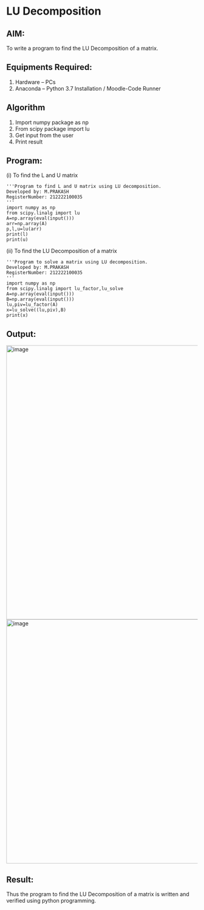 # LU Decomposition 

## AIM:
To write a program to find the LU Decomposition of a matrix.

## Equipments Required:
1. Hardware – PCs
2. Anaconda – Python 3.7 Installation / Moodle-Code Runner

## Algorithm
1. Import numpy package as np
2. From scipy package import lu
3. Get input from the user
4. Print result

## Program:
(i) To find the L and U matrix
```
'''Program to find L and U matrix using LU decomposition.
Developed by: M.PRAKASH
RegisterNumber: 212222100035
'''
import numpy as np
from scipy.linalg import lu
A=np.array(eval(input()))
arr=np.array(A)
p,l,u=lu(arr)
print(l)
print(u)
```
(ii) To find the LU Decomposition of a matrix
```
'''Program to solve a matrix using LU decomposition.
Developed by: M.PRAKASH
RegisterNumber: 212222100035
'''
import numpy as np
from scipy.linalg import lu_factor,lu_solve
A=np.array(eval(input()))
B=np.array(eval(input()))
lu,piv=lu_factor(A)
x=lu_solve((lu,piv),B)
print(x)

```

## Output:
<img width="721" alt="image" src="https://user-images.githubusercontent.com/118350045/232545225-a359a7ff-fc45-4d8f-8d4e-0ad6afb3af64.png">
<img width="642" alt="image" src="https://user-images.githubusercontent.com/118350045/232545442-68865112-e0ab-4b7a-9bf0-8a556508cae7.png">


## Result:
Thus the program to find the LU Decomposition of a matrix is written and verified using python programming.

